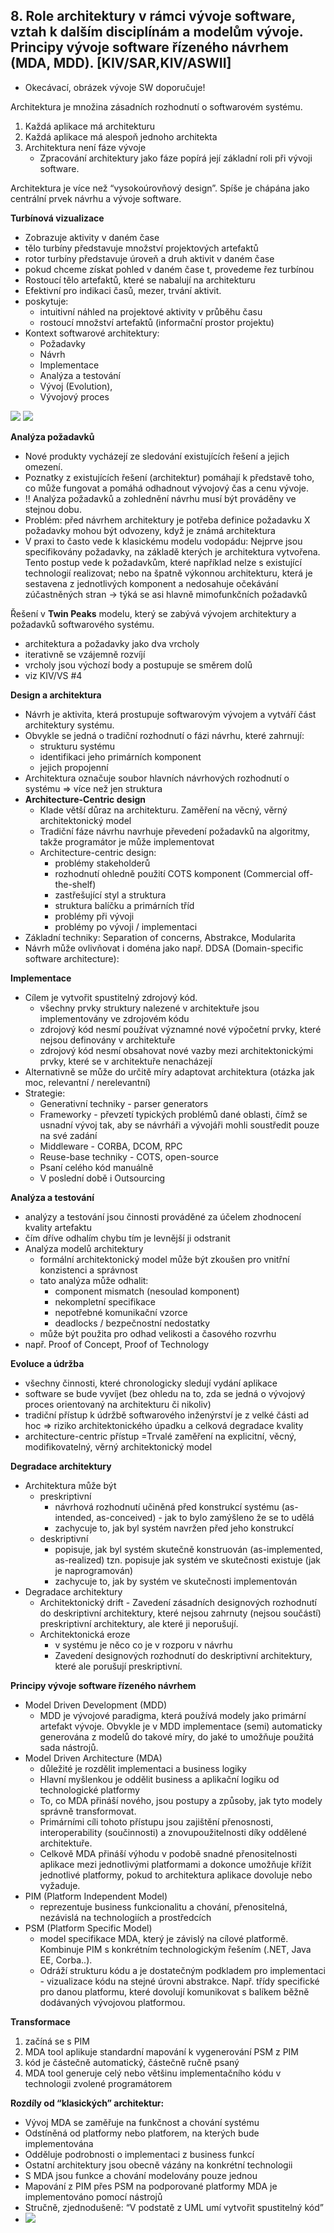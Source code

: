## 8. Role architektury v rámci vývoje software, vztah k dalším disciplínám a modelům vývoje. Principy vývoje software řízeného návrhem (MDA, MDD). [KIV/SAR,KIV/ASWII]
- Okecávací, obrázek vývoje SW doporučuje!

Architektura je množina zásadních rozhodnutí o softwarovém systému.
1. Každá aplikace má architekturu
2. Každá aplikace má alespoň jednoho architekta
3. Architektura není fáze vývoje
   - Zpracování architektury jako fáze popírá její základní roli při vývoji software.

Architektura je více než “vysokoúrovňový design”. Spíše je chápána jako centrální prvek návrhu a vývoje software.

**Turbínová vizualizace**
- Zobrazuje aktivity v daném čase
- tělo turbíny představuje množství projektových artefaktů
- rotor turbíny představuje úroveň a druh aktivit v daném čase
- pokud chceme získat pohled v daném čase t, provedeme řez turbínou
- Rostoucí tělo artefaktů, které se nabalují na architekturu
- Efektivní pro indikaci časů, mezer, trvání aktivit.
- poskytuje:
  - intuitivní náhled na projektové aktivity v průběhu času
  - rostoucí množství artefaktů (informační prostor projektu)
- Kontext softwarové architektury:
  - Požadavky
  - Návrh
  - Implementace
  - Analýza a testování
  - Vývoj (Evolution),
  - Vývojový proces

<img src="img/08/01.png">
<img src="img/08/02.png">

**Analýza požadavků**
- Nové produkty vycházejí ze sledování existujících řešení a jejich omezení.
- Poznatky z existujících řešení (architektur) pomáhají k představě toho, co
  může fungovat a pomáhá odhadnout vývojový čas a cenu vývoje.
- !! Analýza požadavků a zohlednění návrhu musí být prováděny ve stejnou dobu.
- Problém: před návrhem architektury je potřeba definice požadavku X požadavky mohou být odvozeny, když je známá
  architektura
- V praxi to často vede k klasickému modelu vodopádu: Nejprve jsou specifikovány požadavky, na základě kterých je
  architektura vytvořena. Tento postup vede k požadavkům, které například nelze s existující technologií realizovat;
  nebo na špatně výkonnou architekturu, která je sestavena z jednotlivých komponent a nedosahuje očekávání
  zúčastněných stran -> týká se asi hlavně mimofunkčních požadavků

Řešení v **Twin Peaks** modelu, který se zabývá vývojem architektury a požadavků softwarového systému.
- architektura a požadavky jako dva vrcholy
- iterativně se vzájemně rozvíjí
- vrcholy jsou výchozí body a postupuje se směrem dolů
- viz KIV/VS #4

**Design a architektura**
- Návrh je aktivita, která prostupuje softwarovým vývojem a vytváří část architektury systému.
- Obvykle se jedná o tradiční rozhodnutí o fázi návrhu, které zahrnují:
  - strukturu systému
  - identifikaci jeho primárních komponent
  - jejich propojenní
- Architektura označuje soubor hlavních návrhových rozhodnutí o systému ⇒ více než jen struktura
- **Architecture-Centric design**
  - Klade větší důraz na architekturu. Zaměření na věcný, věrný architektonický model
  - Tradiční fáze návrhu navrhuje převedení požadavků na algoritmy, takže programátor je může implementovat
  - Architecture-centric design:
    - problémy stakeholderů
    - rozhodnutí ohledně použití COTS komponent (Commercial off-the-shelf)
    - zastřešující styl a struktura
    - struktura balíčku a primárních tříd
    - problémy při vývoji
    - problémy po vývoji / implementaci
- Základní techniky: Separation of concerns, Abstrakce, Modularita
- Návrh může ovlivňovat i doména jako např. DDSA (Domain-specific software architecture):

**Implementace**
- Cílem je vytvořit spustitelný zdrojový kód.
  - všechny prvky struktury nalezené v architektuře jsou implementovány ve zdrojovém kódu
  - zdrojový kód nesmí používat významné nové výpočetní prvky, které nejsou definovány v architektuře
  - zdrojový kód nesmí obsahovat nové vazby mezi architektonickými prvky, které se v architektuře nenacházejí
- Alternativně se může do určitě míry adaptovat architektura (otázka jak moc, relevantní / nerelevantní)
- Strategie:
  - Generativní techniky - parser generators
  - Frameworky - převzetí typických problémů dané oblasti, čímž se usnadní vývoj tak, aby se návrháři a vývojáři
    mohli soustředit pouze na své zadání
  - Middleware - CORBA, DCOM, RPC
  - Reuse-base techniky - COTS, open-source
  - Psaní celého kód manuálně
  - V poslední době i Outsourcing

**Analýza a testování**
- analýzy a testování jsou činnosti prováděné za účelem zhodnocení kvality artefaktu
- čím dříve odhalím chybu tím je levnější ji odstranit
- Analýza modelů architektury
  - formální architektonický model může být zkoušen pro vnitřní konzistenci a správnost
  - tato analýza může odhalit:
    - component mismatch (nesoulad komponent)
    - nekompletní specifikace
    - nepotřebné komunikační vzorce
    - deadlocks / bezpečnostní nedostatky
  - může být použita pro odhad velikosti a časového rozvrhu
- např. Proof of Concept, Proof of Technology

**Evoluce a údržba**
- všechny činnosti, které chronologicky sledují vydání aplikace
- software se bude vyvíjet (bez ohledu na to, zda se jedná o vývojový proces orientovaný na architekturu či nikoliv)
- tradiční přístup k údržbě softwarového inženýrství je z velké části ad hoc ⇒ riziko architektonického úpadku a celková
  degradace kvality
- architecture-centric přístup =Trvalé zaměření na explicitní, věcný, modifikovatelný, věrný architektonický model

**Degradace architektury**
- Architektura může být
  - preskriptivní 
    - návrhová rozhodnutí učiněná před konstrukcí systému (as-intended, as-conceived) - jak to bylo zamýšleno že se to udělá 
    - zachycuje to, jak byl systém navržen před jeho konstrukcí
  - deskriptivní 
    - popisuje, jak byl systém skutečně konstruován (as-implemented, as-realized) tzn. popisuje jak
      systém ve skutečnosti existuje (jak je naprogramován)
    - zachycuje to, jak by systém ve skutečnosti implementován
- Degradace architektury
  - Architektonický drift - Zavedení zásadních designových rozhodnutí do deskriptivní architektury, které nejsou
    zahrnuty (nejsou součástí) preskriptivní architektury, ale které ji neporušují.
  - Architektonická eroze 
    - v systému je něco co je v rozporu v návrhu
    - Zavedení designových rozhodnutí do deskriptivní architektury, které ale porušují
    preskriptivní.

**Principy vývoje software řízeného návrhem**
- Model Driven Development (MDD)
  - MDD je vývojové paradigma, která používá modely jako primární artefakt vývoje. Obvykle je v MDD
    implementace (semi) automaticky generována z modelů do takové míry, do jaké to umožňuje použitá sada
    nástrojů.
- Model Driven Architecture (MDA)
  - důležité je rozdělit implementaci a business logiky
  - Hlavní myšlenkou je oddělit business a aplikační logiku od technologické platformy
  - To, co MDA přináší nového, jsou postupy a způsoby, jak tyto modely správně transformovat.
  - Primárními cíli tohoto přístupu jsou zajištění přenosnosti, interoperability (součinnosti) a znovupoužitelnosti díky oddělené architektuře.
  - Celkově MDA přináší výhodu v podobě snadné přenositelnosti aplikace mezi jednotlivými platformami a
    dokonce umožňuje křížit jednotlivé platformy, pokud to architektura aplikace dovoluje nebo vyžaduje.
- PIM (Platform Independent Model)
  - reprezentuje business funkcionalitu a chování, přenositelná, nezávislá na technologiích a prostředcích
- PSM (Platform Specific Model)
  - model specifikace MDA, který je závislý na cílové platformě. Kombinuje PIM s konkrétním technologickým
    řešením (.NET, Java EE, Corba..).
  - Odráží strukturu kódu a je dostatečným podkladem pro implementaci - vizualizace kódu na stejné úrovni
    abstrakce. Např. třídy specifické pro danou platformu, které dovolují komunikovat s balíkem běžně
    dodávaných vývojovou platformou.

**Transformace**
1. začíná se s PIM
2. MDA tool aplikuje standardní mapování k vygenerování PSM z PIM
3. kód je částečně automatický, částečně ručně psaný
4. MDA tool generuje celý nebo většinu implementačního kódu v technologii zvolené programátorem

**Rozdíly od “klasických” architektur:**
- Vývoj MDA se zaměřuje na funkčnost a chování systému
- Odstíněná od platformy nebo platforem, na kterých bude implementována
- Odděluje podrobnosti o implementaci z business funkcí
- Ostatní architektury jsou obecně vázány na konkrétní technologii
- S MDA jsou funkce a chování modelovány pouze jednou
- Mapování z PIM přes PSM na podporované platformy MDA je implementováno pomocí nástrojů
- Stručně, zjednodušeně: “V podstatě z UML umí vytvořit spustitelný kód”
- <img src="img/08/03.png">